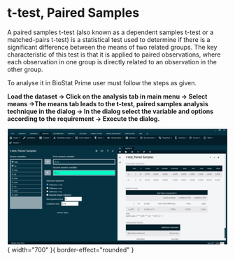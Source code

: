 # t-test, Paired Samples

A paired samples t-test (also known as a dependent samples t-test or a matched-pairs t-test) is a statistical test used to determine if there is a significant difference between the means of two related groups. The key characteristic of this test is that it is applied to paired observations, where each observation in one group is directly related to an observation in the other group.

To analyse it in BioStat Prime user must follow the steps as given.

__Load the dataset -> Click on the analysis tab in main menu -> Select means ->The means tab leads to the t-test, paired samples analysis technique in the dialog -> In the dialog select the variable and options according to the requirement -> Execute the dialog.__

![alt text](screenshots/image123.png){ width="700" }{ border-effect="rounded" }
